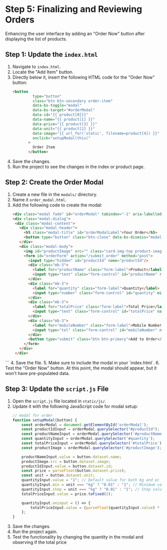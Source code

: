 # Step 5: Finalizing and Reviewing Orders

Enhancing the user interface by adding an "Order Now" button after displaying the list of products.

## Step 1: Update the `index.html`

1. Navigate to `index.html`.
2. Locate the "Add Item" button.
3. Directly below it, insert the following HTML code for the "Order Now" button:
   ```html
   <button
            type="button"
            class="btn btn-secondary order-item"
            data-bs-toggle="modal"
            data-bs-target="#orderModal"
            data-id="{{ product[0]}}"
            data-name="{{ product[1] }}"
            data-price="{{ product[3] }}"
            data-unit="{{ product[2] }}"
            data-image="{{ url_for('static', filename=product[4]) }}"
            onclick="setupModal(this)"
          >
            Order Item
          </button>
   ```
4. Save the changes.
5. Run the project to see the changes in the index or product page.

## Step 2: Create the Order Modal

1. Create a new file in the `modals/` directory.
2. Name it `order_modal.html`.
3. Add the following code to create the modal:
   ```html
   <div class="modal fade" id="orderModal" tabindex="-1" aria-labelledby="orderModalLabel" aria-hidden="true">
   <div class="modal-dialog">
    <div class="modal-content">
      <div class="modal-header">
        <h5 class="modal-title" id="orderModalLabel">Your Order</h5>
        <button type="button" class="btn-close" data-bs-dismiss="modal" aria-label="Close"></button>
      </div>
      <div class="modal-body">
        <img id="productImage" src="" class="card-img-top product-image" alt="Product Image"/>
        <form id="orderForm" action="/submit_order" method="post">
          <input type="hidden" id="productId" name="productId"/>
          <div class="mb-3">
            <label for="productName" class="form-label">Product</label>
            <input type="text" class="form-control" id="productName" readonly/>
          </div>
          <div class="mb-3">
            <label for="quantity" class="form-label">Quantity</label>
            <input type="number" class="form-control" id="quantity" min="1" step="1" value="1" name="quantity"/>
          </div>
          <div class="mb-3">
            <label for="totalPrice" class="form-label">Total Price</label>
            <input type="text" class="form-control" id="totalPrice" name="totalPrice" readonly/>
          </div>
          <div class="mb-3">
            <label for="mobileNumber" class="form-label">Mobile Number</label>
            <input type="tel" class="form-control" id="mobileNumber" name="mobileNumber" pattern="\d*"/>
          </div>
          <button type="submit" class="btn btn-primary">Add to Order</button>
        </form>
      </div>
    </div>
  </div>
</div>
   ```
4. Save the file.
5. Make sure to include the modal in your `index.html`.
6. Test the "Order Now" button. At this point, the modal should appear, but it won't have pre-populated data.

## Step 3: Update the `script.js` File

1. Open the `script.js` file located in `static/js/`.
2. Update it with the following JavaScript code for modal setup:
   ```javascript
   // modal for order
   function setupModal(button) {
       const orderModal = document.getElementById('orderModal');
       const productIdInput = orderModal.querySelector("#productId");
       const productNameInput = orderModal.querySelector('#productName');
       const quantityInput = orderModal.querySelector('#quantity');
       const totalPriceInput = orderModal.querySelector('#totalPrice');
       const productImage = orderModal.querySelector('#productImage');

       productNameInput.value = button.dataset.name;
       productImage.src = button.dataset.image;
       productIdInput.value = button.dataset.id;
       const price = parseFloat(button.dataset.price);
       const unit = button.dataset.unit;
       quantityInput.value = "1"; // Default value for both kg and pc
       quantityInput.min = unit === "kg" ? "0.01" : "1"; // Minimum value based on unit
       quantityInput.step = unit === "kg" ? "0.01" : "1"; // Step value based on unit
       totalPriceInput.value = price.toFixed(2);

       quantityInput.oninput = () => {
           totalPriceInput.value = (parseFloat(quantityInput.value) * price).toFixed(2);
       };
   }
   ```
3. Save the changes.
4. Run the project again.
5. Test the functionality by changing the quantity in the modal and observing if the total price

